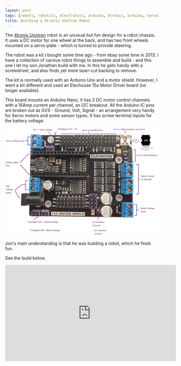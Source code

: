 ```yaml
---
layout: post
tags: [robots, robotics, electronics, arduino, 4tronix, arduino, servo]
title: Building a 4tronix UnoTron Robot
---
```


The [4tronix Unotron](http://4tronix.co.uk/arduino/4tronix-Unotron.php) robot is an unusual but fun design for a robot chassis. It uses a DC motor for one wheel at the back, and has 
two front wheels mounted on a servo plate - which is turned to provide steering.

The robot was a kit I bought some time ago - from ebay some time in 2013. I have a collection of various robot things to assemble 
and build - and this one I let my son Jonathan build with me. In this he gets handy with a screwdriver, and also finds yet more laser-cut backing to remove.

The kit is normally used with an Arduino Uno and a motor shield. However, I went a bit different and used an 
Elechouse 15a Motor Driver board (no longer available).

This board mounts an Arduino Nano, it has 2 DC motor control channels with a 16Amp current per channel, an I2C breakout. All the Arduino IC pins 
are broken out as GVS - Ground, Volt, Signal - an arrangement very handy for Servo motors and some sensor types. It has screw terminal inputs 
for the battery voltage. 

![Elechouse Board close up](/galleries/elechouse-15ADriverShield_close_up_small.jpg)

Jon's main understanding is that he was building a robot, which he finds fun.

See the build below.

<div class="embed-responsive embed-responsive-16by9">
<iframe width="560" height="315" src="https://www.youtube.com/embed/HXp9rlYAJKk" frameborder="0" allowfullscreen="True"></iframe>
</div>